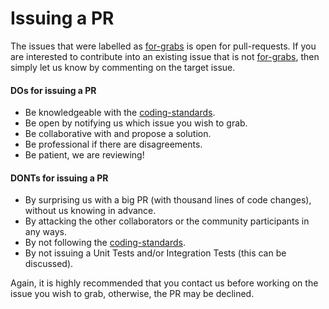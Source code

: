 # Issuing a PR

The issues that were labelled as [for-grabs](https://github.com/mikependon/RepoDb/issues?q=is%3Aissue+is%3Aopen+label%3A%22for+grabs%22) is open for pull-requests. If you are interested to contribute into an existing issue that is not [for-grabs](https://github.com/mikependon/RepoDb/issues?q=is%3Aissue+is%3Aopen+label%3A%22for+grabs%22), then simply let us know by commenting on the target issue.

#### DOs for issuing a PR

- Be knowledgeable with the [coding-standards](https://github.com/mikependon/RepoDb/blob/master/RepoDb.Docs/Coding%20Standards.md).
- Be open by notifying us which issue you wish to grab.
- Be collaborative with and propose a solution.
- Be professional if there are disagreements.
- Be patient, we are reviewing!

#### DONTs for issuing a PR

- By surprising us with a big PR (with thousand lines of code changes), without us knowing in advance.
- By attacking the other collaborators or the community participants in any ways.
- By not following the [coding-standards](https://github.com/mikependon/RepoDb/blob/master/RepoDb.Docs/Coding%20Standards.md).
- By not issuing a Unit Tests and/or Integration Tests (this can be discussed).

Again, it is highly recommended that you contact us before working on the issue you wish to grab, otherwise, the PR may be declined.